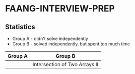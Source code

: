 # FAANG-INTERVIEW-PREP

## Statistics

- Group A - didn't solve independently
- Group B - solved independently, but spent too much time

| Group A  | Group B  |
| :---------: | :--------: |
|          |    Intersection of Two Arrays II      |
